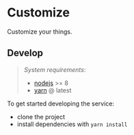 # Customize

Customize your things.

## Develop

> _System requirements_:
>
> -   [nodejs](https://nodejs.org/en/) >= 8
> -   [yarn](https://yarnpkg.com/en/) @ latest

To get started developing the service:

-   clone the project
-   install dependencies with `yarn install`
